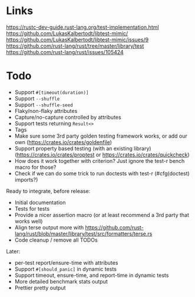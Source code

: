 # Links
https://rustc-dev-guide.rust-lang.org/test-implementation.html
https://github.com/LukasKalbertodt/libtest-mimic/
https://github.com/LukasKalbertodt/libtest-mimic/issues/9
https://github.com/rust-lang/rust/tree/master/library/test
https://github.com/rust-lang/rust/issues/105424

# Todo
- Support `#[timeout(duration)]`
- Support `--shuffle`
- Support `--shuffle-seed`
- Flaky/non-flaky attributes
- Capture/no-capture controlled by attributes
- Support tests returning `Result<>` 
- Tags
- Make sure some 3rd party golden testing framework works, or add our own (https://crates.io/crates/goldenfile)
- Support property based testing (with an existing library) (https://crates.io/crates/proptest or https://crates.io/crates/quickcheck)
- How does it work together with criterion? Just ignore the test-r bench macro for those?
- Check if we can do some trick to run doctests with test-r (#cfg(doctest) imports?)

Ready to integrate, before release:
- Initial documentation
- Tests for tests
- Provide a nicer assertion macro (or at least recommend a 3rd party that works well)
- Align terse output more with https://github.com/rust-lang/rust/blob/master/library/test/src/formatters/terse.rs
- Code cleanup / remove all TODOs

Later:
- per-test report/ensure-time with attributes
- Support `#[should_panic]` in dynamic tests
- Support timeout, ensure-time, and report-time in dynamic tests
- More detailed benchmark stats output 
- Prettier pretty output

